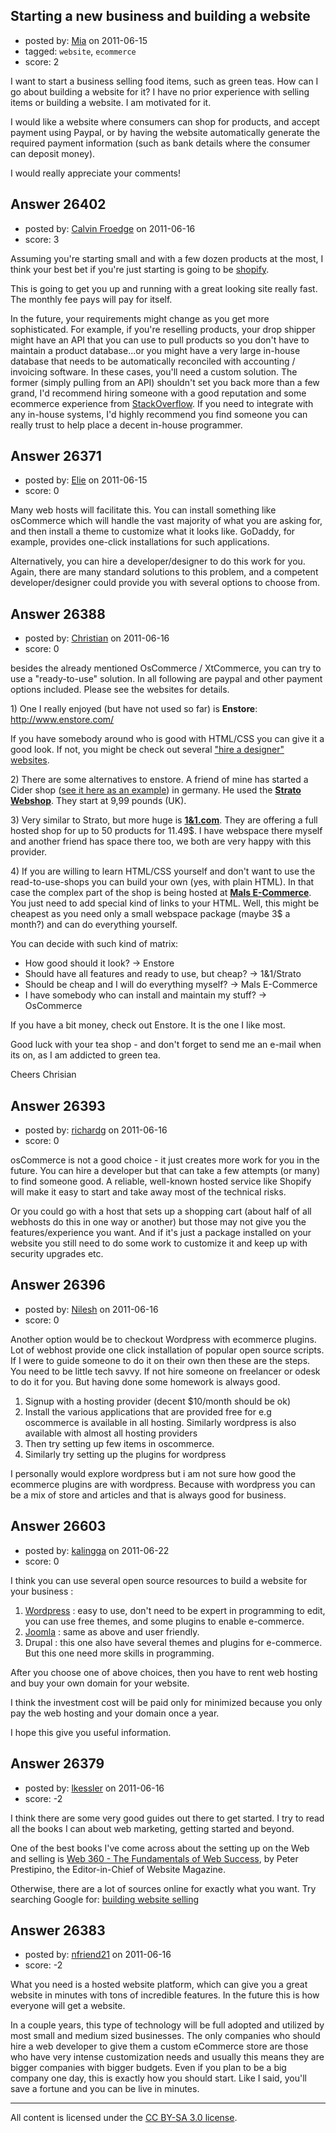 ## Starting a new business and building a website

- posted by: [Mia](https://stackexchange.com/users/-1/11248-mia) on 2011-06-15
- tagged: `website`, `ecommerce`
- score: 2

I want to start a business selling food items, such as green teas. How can I go about building a website for it? I have no prior experience with selling items or building a website. I am motivated for it.

I would like a website where consumers can shop for products, and accept payment using Paypal, or by having the website automatically generate the required payment information (such as bank details where the consumer can deposit money).

I would really appreciate your comments!


## Answer 26402

- posted by: [Calvin Froedge](https://stackexchange.com/users/-1/10772-calvin-froedge) on 2011-06-16
- score: 3

<p>Assuming you're starting small and with a few dozen products at the most, I think your best bet if you're just starting is going to be <a href="http://www.shopify.com" rel="nofollow">shopify</a>.</p>

<p>This is going to get you up and running with a great looking site really fast.  The monthly fee pays will pay for itself.</p>

<p>In the future, your requirements might change as you get more sophisticated.  For example, if you're reselling products, your drop shipper might have an API that you can use to pull products so you don't have to maintain a product database...or you might have a very large in-house database that needs to be automatically reconciled with accounting / invoicing software.  In these cases, you'll need a custom solution.  The former (simply pulling from an API) shouldn't set you back more than a few grand, I'd recommend hiring someone with a good reputation and some ecommerce experience from <a href="http://www.stackoverflow.com">StackOverflow</a>.  If you need to integrate with any in-house systems, I'd highly recommend you find someone you can really trust to help place a decent in-house programmer.</p>



## Answer 26371

- posted by: [Elie](https://stackexchange.com/users/-1/1752-elie) on 2011-06-15
- score: 0

Many web hosts will facilitate this. You can install something like osCommerce which will handle the vast majority of what you are asking for, and then install a theme to customize what it looks like. GoDaddy, for example, provides one-click installations for such applications.

Alternatively, you can hire a developer/designer to do this work for you. Again, there are many standard solutions to this problem, and a competent developer/designer could provide you with several options to choose from.


## Answer 26388

- posted by: [Christian](https://stackexchange.com/users/-1/9952-christian) on 2011-06-16
- score: 0

<p>besides the already mentioned OsCommerce / XtCommerce, you can try to use a "ready-to-use" solution. In all following are paypal and other payment options included. Please see the websites for details.</p>

<p>1) One I really enjoyed (but have not used so far) is <strong>Enstore</strong>:
<a href="http://www.enstore.com/" rel="nofollow">http://www.enstore.com/</a></p>

<p>If you have somebody around who is good with HTML/CSS you can give it a good look. If not, you might be check out several <a href="http://answers.onstartups.com/questions/26198/where-can-i-get-a-designer">"hire a designer" websites</a>.</p>

<p>2) There are some alternatives to enstore. A friend of mine has started a Cider shop (<a href="http://www.ciderandmore.de/" rel="nofollow">see it here as an example</a>) in germany. He used the <strong><a href="http://www.strato-hosting.co.uk/shops/online_shops/index.html" rel="nofollow">Strato Webshop</a></strong>. They start at 9,99 pounds (UK).</p>

<p>3) Very similar to Strato, but more huge is <strong><a href="http://order.1and1.com/xml/order/Eshops" rel="nofollow">1&amp;1.com</a></strong>. They are offering a full hosted shop for up to 50 products for 11.49$. I have webspace there myself and another friend has space there too, we both are very happy with this provider.</p>

<p>4) If you are willing to learn HTML/CSS yourself and don't want to use the read-to-use-shops you can build your own (yes, with plain HTML). In that case the complex part of the shop is being hosted at <strong><a href="http://www.mals-e.com/" rel="nofollow">Mals E-Commerce</a></strong>. You just need to add special kind of links to your HTML. Well, this might be cheapest as you need only a small webspace package (maybe 3$ a month?) and can do everything yourself. </p>

<p>You can decide with such kind of matrix:</p>

<ul>
<li>How good should it look? -> Enstore</li>
<li>Should have all features and ready to use, but cheap? -> 1&amp;1/Strato</li>
<li>Should be cheap and I will do everything myself? -> Mals E-Commerce</li>
<li>I have somebody who can install and maintain my stuff? -> OsCommerce</li>
</ul>

<p>If you have a bit money, check out Enstore. It is the one I like most.</p>

<p>Good luck with your tea shop - and don't forget to send me an e-mail when its on, as I am addicted to green tea.</p>

<p>Cheers
Chrisian</p>



## Answer 26393

- posted by: [richardg](https://stackexchange.com/users/-1/10674-richardg) on 2011-06-16
- score: 0

osCommerce is not a good choice - it just creates more work for you in the future. You can hire a developer but that can take a few attempts (or many) to find someone good. A reliable, well-known hosted service like Shopify will make it easy to start and take away most of the technical risks. 

Or you could go with a host that sets up a shopping cart (about half of all webhosts do this in one way or another) but those may not give you the features/experience you want. And if it's just a package installed on your website you still need to do some work to customize it and keep up with security upgrades etc.


## Answer 26396

- posted by: [Nilesh](https://stackexchange.com/users/-1/6985-nilesh) on 2011-06-16
- score: 0

Another option would be to checkout Wordpress with ecommerce plugins. Lot of webhost provide one click installation of popular open source scripts. If I were to guide someone to do it on their own then these are the steps. You need to be little tech savvy. If not hire someone on freelancer or odesk to do it for you. But having done some homework is always good.

1. Signup with a hosting provider (decent $10/month should be ok)
2. Install the various applications that are provided free for e.g oscommerce is available in all hosting. Similarly wordpress is also available with almost all hosting providers
3. Then try setting up few items in oscommerce.
4. Similarly try setting up the plugins for wordpress

I personally would explore wordpress but i am not sure how good the ecommerce plugins are with wordpress. Because with wordpress you can be a mix of store and articles and that is always good for business.


## Answer 26603

- posted by: [kalingga](https://stackexchange.com/users/-1/10666-kalingga) on 2011-06-22
- score: 0

<p>I think you can use several open source resources to build a website for your business :</p>

<ol>
<li><a href="http://wordpress.org" rel="nofollow">Wordpress</a> : easy to use, don't need to be expert in programming to edit, you can use free   themes, and some plugins to enable e-commerce.</li>
<li><a href="http://joomla.org" rel="nofollow">Joomla</a> : same as above and user friendly.</li>
<li>Drupal : this one also have several themes and plugins for e-commerce. But this one need more skills in programming.</li>
</ol>

<p>After you choose one of above choices, then you have to rent web hosting and buy your own domain for your website.</p>

<p>I think the investment cost will be paid only for minimized because you only pay the web hosting and your domain once a year.</p>

<p>I hope this give you useful information.</p>



## Answer 26379

- posted by: [lkessler](https://stackexchange.com/users/-1/1491-lkessler) on 2011-06-16
- score: -2

<p>I think there are some very good guides out there to get started. I try to read all the books I can about web marketing, getting started and beyond. </p>

<p>One of the best books I've come across about the setting up on the Web and selling is <a href="http://web360book.com/" rel="nofollow">Web 360 - The Fundamentals of Web Success</a>, by Peter Prestipino, the Editor-in-Chief of Website Magazine.</p>

<p>Otherwise, there are a lot of sources online for exactly what you want. Try searching Google for: <a href="http://www.google.com/search?q=building%20website%20selling" rel="nofollow">building website selling</a></p>



## Answer 26383

- posted by: [nfriend21](https://stackexchange.com/users/-1/11112-nfriend21) on 2011-06-16
- score: -2

What you need is a hosted website platform, which can give you a great website in minutes with tons of incredible features.  In the future this is how everyone will get a website.  

In a couple years, this type of technology will be full adopted and utilized by most small and medium sized businesses.  The only companies who should hire a web developer to give them a custom eCommerce store are those who have very intense customization needs and usually this means they are bigger companies with bigger budgets.  Even if you plan to be a big company one day, this is exactly how you should start.  Like I said, you'll save a fortune and you can be live in minutes.





---

All content is licensed under the [CC BY-SA 3.0 license](https://creativecommons.org/licenses/by-sa/3.0/).
